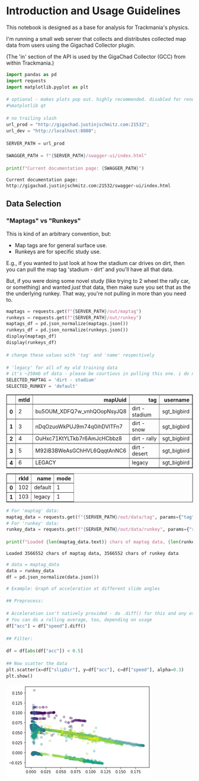 # Introduction and Usage Guidelines

This notebook is designed as a base for analysis for Trackmania's physics. 

I'm running a small web server that collects and distributes collected map data from users using the Gigachad Collector plugin. 

(The 'in' section of the API is used by the GigaChad Collector (GCC) from within Trackmania.)


```python
import pandas as pd
import requests
import matplotlib.pyplot as plt

# optional - makes plots pop out. highly recommended. disabled for rendering in git
#%matplotlib qt

# no trailing slash
url_prod = "http://gigachad.justinjschmitz.com:21532";
url_dev = "http://localhost:8080";

SERVER_PATH = url_prod

SWAGGER_PATH = f"{SERVER_PATH}/swagger-ui/index.html"

print(f"Current documentation page: {SWAGGER_PATH}")

```

    Current documentation page: http://gigachad.justinjschmitz.com:21532/swagger-ui/index.html
    

## Data Selection

### "Maptags" vs "Runkeys" 

This is kind of an arbitrary convention, but:
* Map tags are for general surface use. 
* Runkeys are for specific study use. 

E.g., if you wanted to just look at how the stadium car drives on dirt, then you can pull the map tag 'stadium - dirt' and you'll have all that data. 

But, if you were doing some novel study (like trying to 2 wheel the rally car, or something) and wanted *just* that data, then make sure you set that as the the underlying runkey. That way, you're not pulling in more than you need to. 




```python
maptags = requests.get(f"{SERVER_PATH}/out/maptag")
runkeys = requests.get(f"{SERVER_PATH}/out/runkey")
maptags_df = pd.json_normalize(maptags.json())
runkeys_df = pd.json_normalize(runkeys.json())
display(maptags_df)
display(runkeys_df)

# change these values with 'tag' and 'name' respectively

# 'legacy' for all of my old training data 
# it's ~250mb of data - please be courtious in pulling this one. i do not want to have to deal with rate limiting
SELECTED_MAPTAG = 'dirt - stadium' 
SELECTED_RUNKEY = 'default'

```


<table border="1" class="dataframe">
  <thead>
    <tr style="text-align: right;">
      <th></th>
      <th>mtId</th>
      <th>mapUuid</th>
      <th>tag</th>
      <th>username</th>
    </tr>
  </thead>
  <tbody>
    <tr>
      <th>0</th>
      <td>2</td>
      <td>bu5OUM_XDFQ7w_vnhQOopNsyJQ8</td>
      <td>dirt - stadium</td>
      <td>sgt_bigbird</td>
    </tr>
    <tr>
      <th>1</th>
      <td>3</td>
      <td>nDqOzuoWkPUJ9m74q0ihDVlTFn7</td>
      <td>dirt - snow</td>
      <td>sgt_bigbird</td>
    </tr>
    <tr>
      <th>2</th>
      <td>4</td>
      <td>OuHxc71KtYLTkb7r6AmJcHCbbz8</td>
      <td>dirt - rally</td>
      <td>sgt_bigbird</td>
    </tr>
    <tr>
      <th>3</th>
      <td>5</td>
      <td>M92iB3BWeAsGChHVL6QqqtAnNC6</td>
      <td>dirt - desert</td>
      <td>sgt_bigbird</td>
    </tr>
    <tr>
      <th>4</th>
      <td>6</td>
      <td>LEGACY</td>
      <td>legacy</td>
      <td>sgt_bigbird</td>
    </tr>
  </tbody>
</table>



<table border="1" class="dataframe">
  <thead>
    <tr style="text-align: right;">
      <th></th>
      <th>rkId</th>
      <th>name</th>
      <th>mode</th>
    </tr>
  </thead>
  <tbody>
    <tr>
      <th>0</th>
      <td>102</td>
      <td>default</td>
      <td>1</td>
    </tr>
    <tr>
      <th>1</th>
      <td>103</td>
      <td>legacy</td>
      <td>1</td>
    </tr>
  </tbody>
</table>



```python
# For 'maptag' data:
maptag_data = requests.get(f"{SERVER_PATH}/out/data/tag", params={"tag": SELECTED_MAPTAG})
# For 'runkey' data:
runkey_data = requests.get(f"{SERVER_PATH}/out/data/runkey", params={"runkey": SELECTED_RUNKEY})

print(f"Loaded {len(maptag_data.text)} chars of maptag data, {len(runkey_data.text)} chars of runkey data")
```

    Loaded 3566552 chars of maptag data, 3566552 chars of runkey data
    


```python
# data = maptag_data
data = runkey_data
df = pd.json_normalize(data.json())
```


```python
# Example: Graph of acceleration at different slide angles

## Preprocess: 

# Acceleration isn't natively provided - do .diff() for this and any other derivatives you want to calculate
# You can do a rolling average, too, depending on usage
df["acc"] = df["speed"].diff()

## Filter:

df = df[abs(df["acc"]) < 0.5]

## Now scatter the data 
plt.scatter(x=df["slipDir"], y=df["acc"], c=df["speed"], alpha=0.3)
plt.show()
```


    
![png](output_6_0.png)
    

